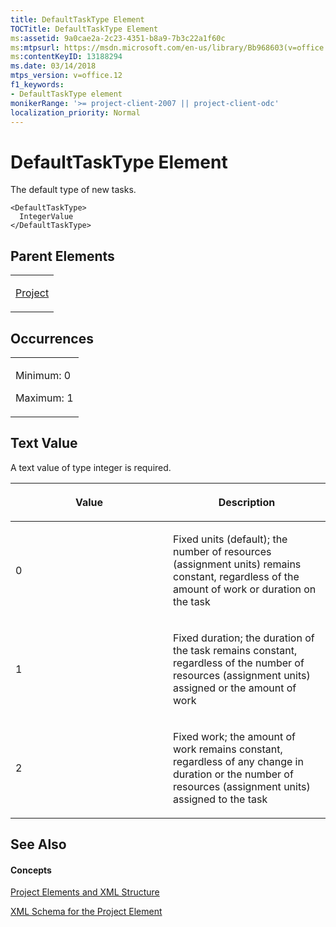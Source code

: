 ```yaml
---
title: DefaultTaskType Element
TOCTitle: DefaultTaskType Element
ms:assetid: 9a0cae2a-2c23-4351-b8a9-7b3c22a1f60c
ms:mtpsurl: https://msdn.microsoft.com/en-us/library/Bb968603(v=office.12)
ms:contentKeyID: 13188294
ms.date: 03/14/2018
mtps_version: v=office.12
f1_keywords:
- DefaultTaskType element
monikerRange: '>= project-client-2007 || project-client-odc'
localization_priority: Normal
---
```


# DefaultTaskType Element




The default type of new tasks.

    <DefaultTaskType>
      IntegerValue
    </DefaultTaskType>

## Parent Elements

<table>
<colgroup>
<col style="width: 100%" />
</colgroup>
<tbody>
<tr class="odd">
<td><p><a href="project-element.md">Project</a></p></td>
</tr>
</tbody>
</table>

## Occurrences

<table>
<colgroup>
<col style="width: 100%" />
</colgroup>
<tbody>
<tr class="odd">
<td><p>Minimum: 0</p>
<p>Maximum: 1</p></td>
</tr>
</tbody>
</table>

## Text Value

A text value of type integer is required.

<table>
<colgroup>
<col style="width: 50%" />
<col style="width: 50%" />
</colgroup>
<thead>
<tr class="header">
<th><p>Value</p></th>
<th><p>Description</p></th>
</tr>
</thead>
<tbody>
<tr class="odd">
<td><p>0</p></td>
<td><p>Fixed units (default); the number of resources (assignment units) remains constant, regardless of the amount of work or duration on the task</p></td>
</tr>
<tr class="even">
<td><p>1</p></td>
<td><p>Fixed duration; the duration of the task remains constant, regardless of the number of resources (assignment units) assigned or the amount of work</p></td>
</tr>
<tr class="odd">
<td><p>2</p></td>
<td><p>Fixed work; the amount of work remains constant, regardless of any change in duration or the number of resources (assignment units) assigned to the task</p></td>
</tr>
</tbody>
</table>

## See Also

#### Concepts

[Project Elements and XML Structure](project-elements-and-xml-structure.md)

[XML Schema for the Project Element](xml-schema-for-the-project-element.md)

